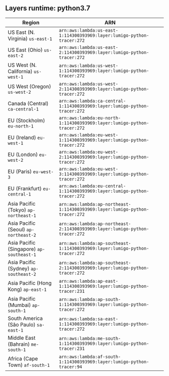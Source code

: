 Layers runtime: python3.7
----
| Region | ARN |
| --- | --- |
|US East (N. Virginia)  `us-east-1`|`arn:aws:lambda:us-east-1:114300393969:layer:lumigo-python-tracer:272`|
|US East (Ohio)  `us-east-2`|`arn:aws:lambda:us-east-2:114300393969:layer:lumigo-python-tracer:272`|
|US West (N. California)  `us-west-1`|`arn:aws:lambda:us-west-1:114300393969:layer:lumigo-python-tracer:272`|
|US West (Oregon)  `us-west-2`|`arn:aws:lambda:us-west-2:114300393969:layer:lumigo-python-tracer:272`|
|Canada (Central)  `ca-central-1`|`arn:aws:lambda:ca-central-1:114300393969:layer:lumigo-python-tracer:272`|
|EU (Stockholm)  `eu-north-1`|`arn:aws:lambda:eu-north-1:114300393969:layer:lumigo-python-tracer:272`|
|EU (Ireland)  `eu-west-1`|`arn:aws:lambda:eu-west-1:114300393969:layer:lumigo-python-tracer:272`|
|EU (London)  `eu-west-2`|`arn:aws:lambda:eu-west-2:114300393969:layer:lumigo-python-tracer:272`|
|EU (Paris)  `eu-west-3`|`arn:aws:lambda:eu-west-3:114300393969:layer:lumigo-python-tracer:272`|
|EU (Frankfurt)  `eu-central-1`|`arn:aws:lambda:eu-central-1:114300393969:layer:lumigo-python-tracer:272`|
|Asia Pacific (Tokyo)  `ap-northeast-1`|`arn:aws:lambda:ap-northeast-1:114300393969:layer:lumigo-python-tracer:272`|
|Asia Pacific (Seoul)  `ap-northeast-2`|`arn:aws:lambda:ap-northeast-2:114300393969:layer:lumigo-python-tracer:272`|
|Asia Pacific (Singapore)  `ap-southeast-1`|`arn:aws:lambda:ap-southeast-1:114300393969:layer:lumigo-python-tracer:272`|
|Asia Pacific (Sydney)  `ap-southeast-2`|`arn:aws:lambda:ap-southeast-2:114300393969:layer:lumigo-python-tracer:272`|
|Asia Pacific (Hong Kong)  `ap-east-1`|`arn:aws:lambda:ap-east-1:114300393969:layer:lumigo-python-tracer:231`|
|Asia Pacific (Mumbai)  `ap-south-1`|`arn:aws:lambda:ap-south-1:114300393969:layer:lumigo-python-tracer:272`|
|South America (São Paulo)  `sa-east-1`|`arn:aws:lambda:sa-east-1:114300393969:layer:lumigo-python-tracer:272`|
|Middle East (Bahrain)  `me-south-1`|`arn:aws:lambda:me-south-1:114300393969:layer:lumigo-python-tracer:231`|
|Africa (Cape Town)  `af-south-1`|`arn:aws:lambda:af-south-1:114300393969:layer:lumigo-python-tracer:94`|
